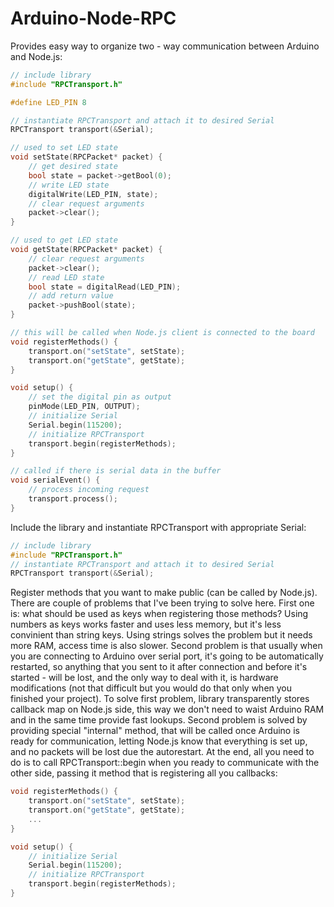 # Arduino-Node-RPC

Provides easy way to organize two - way communication between Arduino and Node.js:

```c++
// include library
#include "RPCTransport.h"

#define LED_PIN 8

// instantiate RPCTransport and attach it to desired Serial
RPCTransport transport(&Serial);

// used to set LED state
void setState(RPCPacket* packet) {
	// get desired state
	bool state = packet->getBool(0);
	// write LED state
	digitalWrite(LED_PIN, state);
	// clear request arguments
	packet->clear();
}

// used to get LED state
void getState(RPCPacket* packet) {
	// clear request arguments
	packet->clear();
	// read LED state
	bool state = digitalRead(LED_PIN);
	// add return value
	packet->pushBool(state);
}

// this will be called when Node.js client is connected to the board
void registerMethods() {
	transport.on("setState", setState);
	transport.on("getState", getState);
}

void setup() {
	// set the digital pin as output
	pinMode(LED_PIN, OUTPUT);
	// initialize Serial
	Serial.begin(115200);
	// initialize RPCTransport
	transport.begin(registerMethods);
}

// called if there is serial data in the buffer
void serialEvent() {
	// process incoming request
	transport.process();
}
```

Include the library and instantiate RPCTransport with appropriate Serial:

```c++
// include library
#include "RPCTransport.h"
// instantiate RPCTransport and attach it to desired Serial
RPCTransport transport(&Serial);
```

Register methods that you want to make public (can be called by Node.js). There are couple of problems that I've been trying to solve here. First one is: what should be used as keys when registering those methods? Using numbers as keys works faster and uses less memory, but it's less convinient than string keys. Using strings solves the problem but it needs more RAM, access time is also slower. Second problem is that usually when you are connecting to Arduino over serial port, it's going to be automatically restarted, so anything that you sent to it after connection and before it's started - will be lost, and the only way to deal with it, is hardware modifications (not that difficult but you would do that only when you finished your project). To solve first problem, library transparently stores callback map on Node.js side, this way we don't need to waist Arduino RAM and in the same time provide fast lookups. Second problem is solved by providing special "internal" method, that will be called once Arduino is ready for communication, letting Node.js know that everything is set up, and no packets will be lost due the autorestart. At the end, all you need to do is to call RPCTransport::begin when you ready to communicate with the other side, passing it method that is registering all you callbacks:

```c++
void registerMethods() {
	transport.on("setState", setState);
	transport.on("getState", getState);
	...
}

void setup() {
	// initialize Serial
	Serial.begin(115200);
	// initialize RPCTransport
	transport.begin(registerMethods);
}
```
